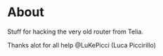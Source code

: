 # About

Stuff for hacking the very old router from Telia.

Thanks alot for all help @LuKePicci (Luca Piccirillo)
